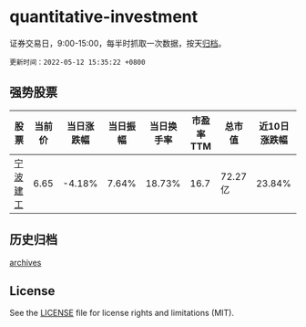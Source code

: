 # quantitative-investment

证券交易日，9:00-15:00，每半时抓取一次数据，按天[归档](archives)。

`更新时间：2022-05-12 15:35:22 +0800`

## 强势股票

|股票|当前价|当日涨跌幅|当日振幅|当日换手率|市盈率TTM|总市值|近10日涨跌幅|
|----|----|----|----|----|----|----|----|
|[宁波建工](https://xueqiu.com/S/SH601789)|6.65|-4.18%|7.64%|18.73%|16.7|72.27亿|23.84%|

## 历史归档

[archives](archives)

## License

See the [LICENSE](LICENSE) file for license rights and limitations (MIT).